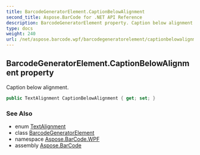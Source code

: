 ```yaml
---
title: BarcodeGeneratorElement.CaptionBelowAlignment
second_title: Aspose.BarCode for .NET API Reference
description: BarcodeGeneratorElement property. Caption below alignment
type: docs
weight: 240
url: /net/aspose.barcode.wpf/barcodegeneratorelement/captionbelowalignment/
---
```

## BarcodeGeneratorElement.CaptionBelowAlignment property

Caption below alignment.

```csharp
public TextAlignment CaptionBelowAlignment { get; set; }
```

### See Also

* enum [TextAlignment](../../../aspose.barcode.generation/textalignment/)
* class [BarcodeGeneratorElement](../)
* namespace [Aspose.BarCode.WPF](../../barcodegeneratorelement/)
* assembly [Aspose.BarCode](../../../)


